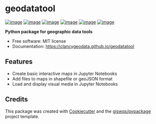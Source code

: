 # geodatatool


[![image](https://img.shields.io/pypi/v/geodatatool.svg)](https://pypi.python.org/pypi/geodatatool)
[![image](https://img.shields.io/conda/vn/conda-forge/geodatatool.svg)](https://anaconda.org/conda-forge/geodatatool)
[![image](https://pepy.tech/badge/geodatatool)](https://pepy.tech/project/geodatatool)
[![image](https://github.com/clancygeodata/geodatatool/workflows/docs/badge.svg)](https://clancygeodata.github.io/geodatatool)
[![image](https://github.com/clancygeodata/geodatatool/workflows/build/badge.svg)](https://github.com/clancygeodata/geodatatool/actions?query=workflow%3Abuild)
[![image](https://img.shields.io/badge/License-MIT-yellow.svg)](https://opensource.org/licenses/MIT)

**Python package for geographic data tools**


-   Free software: MIT license
-   Documentation: https://clancygeodata.github.io/geodatatool
    

## Features

-   Create basic interactive maps in Jupyter Notebooks
-   Add files to maps in shapefile or geoJSON format
-   Load and display visual media in Jupyter Notebooks

## Credits

This package was created with [Cookiecutter](https://github.com/cookiecutter/cookiecutter) and the [giswqs/pypackage](https://github.com/giswqs/pypackage) project template.
